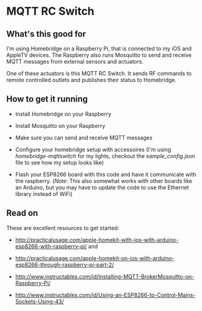 # MQTT RC Switch

## What's this good for

I'm using Homebridge on a Raspberry Pi, that is connected to my iOS and AppleTV devices. The Raspberry also runs Mosquitto to send and receive MQTT messages from external sensors and actuators.

One of these actuators is this MQTT RC Switch. It sends RF commands to remote controlled outlets and publishes their status to Homebridge.

## How to get it running

* Install Homebridge on your Raspberry
* Install Mosquitto on your Raspberry
* Make sure you can send and receive MQTT messages

* Configure your homebridge setup with accessoires (I'm using *homebridge-mqttswitch* for my lights, checkout the *sample_config.json* file to see how my setup looks like)
* Flash your ESP8266 board with this code and have it communicate with the raspberry.
(_Note_: This also somewhat works with other boards like an Arduino, but you may have to update the code to use the Ethernet library instead of WiFi)

## Read on

These are excellent resources to get started:

* http://practicalusage.com/apple-homekit-with-ios-with-arduino-esp8266-with-raspberry-pi/ and
* http://practicalusage.com/apple-homekit-on-ios-with-arduino-esp8266-through-raspberry-pi-part-2/

* http://www.instructables.com/id/Installing-MQTT-BrokerMosquitto-on-Raspberry-Pi/

* http://www.instructables.com/id/Using-an-ESP8266-to-Control-Mains-Sockets-Using-43/
